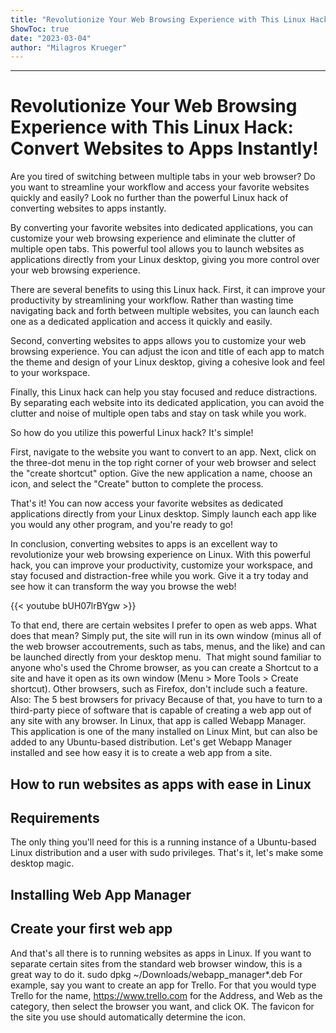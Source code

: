 ```yaml
---
title: "Revolutionize Your Web Browsing Experience with This Linux Hack: Convert Websites to Apps Instantly!"
ShowToc: true 
date: "2023-03-04"
author: "Milagros Krueger"
---
```

*****
# Revolutionize Your Web Browsing Experience with This Linux Hack: Convert Websites to Apps Instantly!

Are you tired of switching between multiple tabs in your web browser? Do you want to streamline your workflow and access your favorite websites quickly and easily? Look no further than the powerful Linux hack of converting websites to apps instantly.

By converting your favorite websites into dedicated applications, you can customize your web browsing experience and eliminate the clutter of multiple open tabs. This powerful tool allows you to launch websites as applications directly from your Linux desktop, giving you more control over your web browsing experience.

There are several benefits to using this Linux hack. First, it can improve your productivity by streamlining your workflow. Rather than wasting time navigating back and forth between multiple websites, you can launch each one as a dedicated application and access it quickly and easily.

Second, converting websites to apps allows you to customize your web browsing experience. You can adjust the icon and title of each app to match the theme and design of your Linux desktop, giving a cohesive look and feel to your workspace.

Finally, this Linux hack can help you stay focused and reduce distractions. By separating each website into its dedicated application, you can avoid the clutter and noise of multiple open tabs and stay on task while you work.

So how do you utilize this powerful Linux hack? It's simple!

First, navigate to the website you want to convert to an app. Next, click on the three-dot menu in the top right corner of your web browser and select the "create shortcut" option. Give the new application a name, choose an icon, and select the "Create" button to complete the process.

That's it! You can now access your favorite websites as dedicated applications directly from your Linux desktop. Simply launch each app like you would any other program, and you're ready to go!

In conclusion, converting websites to apps is an excellent way to revolutionize your web browsing experience on Linux. With this powerful hack, you can improve your productivity, customize your workspace, and stay focused and distraction-free while you work. Give it a try today and see how it can transform the way you browse the web!

{{< youtube bUH07lrBYgw >}} 



To that end, there are certain websites I prefer to open as web apps. What does that mean? Simply put, the site will run in its own window (minus all of the web browser accoutrements, such as tabs, menus, and the like) and can be launched directly from your desktop menu. 
That might sound familiar to anyone who's used the Chrome browser, as you can create a Shortcut to a site and have it open as its own window (Menu > More Tools > Create shortcut). Other browsers, such as Firefox, don't include such a feature.   
Also: The 5 best browsers for privacy
Because of that, you have to turn to a third-party piece of software that is capable of creating a web app out of any site with any browser. In Linux, that app is called Webapp Manager. This application is one of the many installed on Linux Mint, but can also be added to any Ubuntu-based distribution.
Let's get Webapp Manager installed and see how easy it is to create a web app from a site.

 
## How to run websites as apps with ease in Linux
 
## Requirements


The only thing you'll need for this is a running instance of a Ubuntu-based Linux distribution and a user with sudo privileges. That's it, let's make some desktop magic.

 
## Installing Web App Manager
 
## Create your first web app


And that's all there is to running websites as apps in Linux. If you want to separate certain sites from the standard web browser window, this is a great way to do it.
sudo dpkg ~/Downloads/webapp_manager*.deb
For example, say you want to create an app for Trello. For that you would type Trello for the name, https://www.trello.com for the Address, and Web as the category, then select the browser you want, and click OK. The favicon for the site you use should automatically determine the icon.





